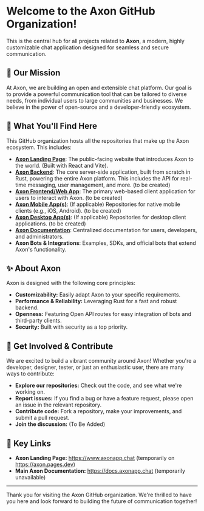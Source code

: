 # Welcome to the Axon GitHub Organization!

This is the central hub for all projects related to **Axon**, a modern, highly customizable chat application designed for seamless and secure communication.

## 🚀 Our Mission

At Axon, we are building an open and extensible chat platform. Our goal is to provide a powerful communication tool that can be tailored to diverse needs, from individual users to large communities and businesses. We believe in the power of open-source and a developer-friendly ecosystem.

## 📂 What You'll Find Here

This GitHub organization hosts all the repositories that make up the Axon ecosystem. This includes:

* **[Axon Landing Page](https://github.com/Axon-Chat/axonapp-landing)**: The public-facing website that introduces Axon to the world. (Built with React and Vite).
* **[Axon Backend](https://github.com/Axon-Chat/axonapp-backend)**: The core server-side application, built from scratch in Rust, powering the entire Axon platform. This includes the API for real-time messaging, user management, and more. (to be created)
* **[Axon Frontend/Web App](https://github.com/Axon-Chat/axonapp-webapp)**: The primary web-based client application for users to interact with Axon. (to be created)
* **[Axon Mobile App(s)](https://github.com/Axon-Chat/axonapp-mobile-app)**: (If applicable) Repositories for native mobile clients (e.g., iOS, Android). (to be created)
* **[Axon Desktop App(s)](https://github.com/Axon-Chat/axonapp-desktop-app)**: (If applicable) Repositories for desktop client applications. (to be created)
* **[Axon Documentation](https://github.com/Axon-Chat/axonapp-docs)**: Centralized documentation for users, developers, and administrators. 
* **Axon Bots & Integrations**: Examples, SDKs, and official bots that extend Axon's functionality.

## ✨ About Axon

Axon is designed with the following core principles:

* **Customizability:** Easily adapt Axon to your specific requirements.
* **Performance & Reliability:** Leveraging Rust for a fast and robust backend.
* **Openness:** Featuring Open API routes for easy integration of bots and third-party clients.
* **Security:** Built with security as a top priority.

## 🤝 Get Involved & Contribute

We are excited to build a vibrant community around Axon! Whether you're a developer, designer, tester, or just an enthusiastic user, there are many ways to contribute:

* **Explore our repositories:** Check out the code, and see what we're working on.
* **Report issues:** If you find a bug or have a feature request, please open an issue in the relevant repository.
* **Contribute code:** Fork a repository, make your improvements, and submit a pull request.
* **Join the discussion:** (To Be Added)

## 🔗 Key Links

* **Axon Landing Page:** https://www.axonapp.chat (temporarily on https://axon.pages.dev)
* **Main Axon Documentation:** https://docs.axonapp.chat (temporarily unavailable)

---

Thank you for visiting the Axon GitHub organization. We're thrilled to have you here and look forward to building the future of communication together!
